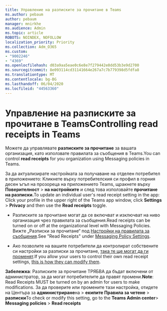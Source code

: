 ```yaml
---
title: Управление на разписките за прочитане в Teams
ms.author: pebaum
author: pebaum
manager: mnirkhe
ms.audience: Admin
ms.topic: article
ROBOTS: NOINDEX, NOFOLLOW
localization_priority: Priority
ms.collection: Adm_O365
ms.custom:
- "9002246"
- "4369"
ms.openlocfilehash: d03a9aa5eae0c6e8e7f279442e0dd53b3e9d2700
ms.sourcegitcommit: 8e093114cd31141664e267a7c7b779398d5fdfa8
ms.translationtype: MT
ms.contentlocale: bg-BG
ms.lasthandoff: 06/04/2020
ms.locfileid: "44563360"
---
```

# <a name="controlling-read-receipts-in-teams"></a><span data-ttu-id="5e71e-102">Управление на разписките за прочитане в Teams</span><span class="sxs-lookup"><span data-stu-id="5e71e-102">Controlling read receipts in Teams</span></span>

<span data-ttu-id="5e71e-103">Можете да управлявате **разписките за прочитане** за вашата организация, като използвате правилата за съобщения в Teams.</span><span class="sxs-lookup"><span data-stu-id="5e71e-103">You can control **read receipts** for you organization using Messaging policies in Teams.</span></span>

<span data-ttu-id="5e71e-104">За да актуализирате настройката за получаване на отделен потребител в приложението: Кликнете върху потребителския си профил в горния десен ъгъл на прозореца на приложението Teams, щракнете върху **Поверителност**  >  **на настройките** и след това използвайте **прочитане на разписки.**</span><span class="sxs-lookup"><span data-stu-id="5e71e-104">To update an individual user's read receipt setting in the app: Click your profile in the upper right of the Teams app window, click **Settings** > **Privacy** and then use the **Read receipts** toggle.</span></span>

- <span data-ttu-id="5e71e-105">Разписките за прочитане могат да се включват и изключват на ниво организация чрез правилата за съобщения.</span><span class="sxs-lookup"><span data-stu-id="5e71e-105">Read receipts can be turned on or off at the organizational level with Messaging Policies.</span></span> <span data-ttu-id="5e71e-106">Вижте „Разписки за прочитане“ под [Настройки на правилата за съобщения](https://docs.microsoft.com/microsoftteams/messaging-policies-in-teams#messaging-policy-settings).</span><span class="sxs-lookup"><span data-stu-id="5e71e-106">See "Read Receipts" under [Messaging Policy Settings](https://docs.microsoft.com/microsoftteams/messaging-policies-in-teams#messaging-policy-settings).</span></span>

- <span data-ttu-id="5e71e-107">Ако позволите на вашите потребители да контролират собствените си настройки за разписки за прочитане, [така те ще могат да ги променят](https://docs.microsoft.com/microsoftteams/messaging-policies-in-teams#messaging-policy-settings).</span><span class="sxs-lookup"><span data-stu-id="5e71e-107">If you allow your users to control their own read receipt settings, [this is how they can modify them](https://docs.microsoft.com/microsoftteams/messaging-policies-in-teams#messaging-policy-settings).</span></span> 

<span data-ttu-id="5e71e-108">**Забележка**: Разписките за прочитане ТРЯБВА да бъдат включени от администратор, за да могат потребителите да правят промени.</span><span class="sxs-lookup"><span data-stu-id="5e71e-108">**Note**: Read Receipts MUST be turned on by an admin for users to make modifications.</span></span> <span data-ttu-id="5e71e-109">За да проверите или промените тази настройка, отидете на Центъра за **администриране**на >  **екипите Правила за четене**  >  **разписки**</span><span class="sxs-lookup"><span data-stu-id="5e71e-109">To check or modify this setting, go to the **Teams Admin center**> **Messaging policies** > **Read receipts**</span></span>
